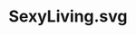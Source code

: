 ---
title: SexyLiving.svg
description: “Migrating to Shopify 2.0 with the help of assaly.ch was a breeze. Their team of experts made the process smooth and efficient. We've seen a significant improvement in our store's performance, and managing our content has become much easier.”
owner: Francis Walsh
position: CEO, Sexy Living Wholesale
url: https://sexyliving.com
url_text: sexyliving.com
---